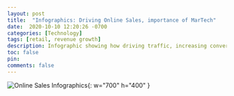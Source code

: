 ```yaml
---
layout: post
title:  "Infographics: Driving Online Sales, importance of MarTech"
date:  2020-10-10 12:20:26 -0700
categories: [Technology]
tags: [retail, revenue growth]
description: Infographic showing how driving traffic, increasing conversion rate and increasing average order value results in revenue growth
toc: false
pin: 
comments: false
---
```


![Online Sales Infographics](https://ketanhm.github.io/images/infographic-onlinesales.png){: w="700" h="400" }

